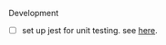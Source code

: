 Development
- [ ] set up jest for unit testing. see [here](https://vuejsdevelopers.com/2019/08/26/vue-what-to-unit-test-components/).